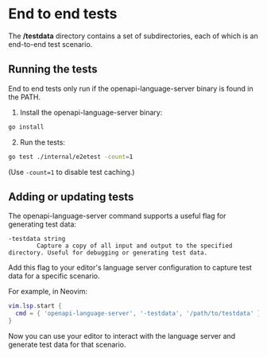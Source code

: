 # End to end tests

The **/testdata** directory contains a set of subdirectories, each of which is
an end-to-end test scenario.

## Running the tests

End to end tests only run if the openapi-language-server binary is found in the
PATH.

1. Install the openapi-language-server binary:

```bash
go install
```

2. Run the tests:

```bash
go test ./internal/e2etest -count=1
```

(Use `-count=1` to disable test caching.)

## Adding or updating tests

The openapi-language-server command supports a useful flag for generating test
data:

```
-testdata string
        Capture a copy of all input and output to the specified directory. Useful for debugging or generating test data.
```

Add this flag to your editor's language server configuration to capture test
data for a specific scenario.

For example, in Neovim:

```lua
vim.lsp.start {
  cmd = { 'openapi-language-server', '-testdata', '/path/to/testdata' },
}
```

Now you can use your editor to interact with the language server and generate
test data for that scenario.
